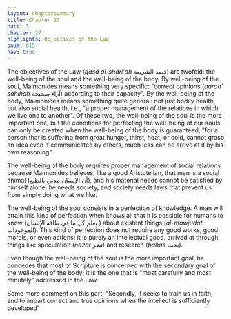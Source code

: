 ```yaml
---
layout: chaptersummary
title: Chapter 27
part: 3
chapter: 27
highlights: Objectives of the Law
pnum: 615
nav: true
---
```


The objectives of the Law (_qasd al-shari'ah_ قصد الشريعة) are twofold: the well-being of the soul and the well-being of the body. By well-being of the soul, Maimonides means something very specific: "correct opinions (_aaraa' sahihah_ آراء صحيحة) according to their capacity". By the well-being of the body, Maimonides means something quite general: not just bodily health, but also social health, i.e., "a proper management of the relations in which we live one to another". Of these two, the well-being of the soul is the more important one, but the conditions for perfecting the well-being of our souls can only be created when the well-being of the body is guaranteed, "for a person that is suffering from great hunger, thirst, heat, or cold, cannot grasp an idea even if communicated by others, much less can he arrive at it by his own reasoning".

The well-being of the body requires proper management of social relations because Maimonides believes, like a good Aristotelian, that man is a social animal (أن الإنسان مدني بالطبع), and his material needs cannot be satisfied by himself alone; he needs society, and society needs laws that prevent us from simply doing what we like.

The well-being of the soul consists in a perfection of knowledge. A man will attain this kind of perfection when knows all that it is possible for humans to know (يعلم كل ما في طاقة الإنسان ) about existent things (_al-mawjudat_ الموجودات). This kind of perfection does not require any good works, good morals, or even actions; it is purely an intellectual good, arrived at through things like speculation (_nazar_ نظر) and research (_bahas_ بحث).

Even though the well-being of the soul is the more important goal, he concedes that most of Scripture is concerned with the secondary goal of the well-being of the body; it is the one that is "most carefully and most minutely" addressed in the Law.

Some more comment on this part: "Secondly, it seeks to train us in faith, and to impart correct and true opinions when the intellect is sufficiently developed"
